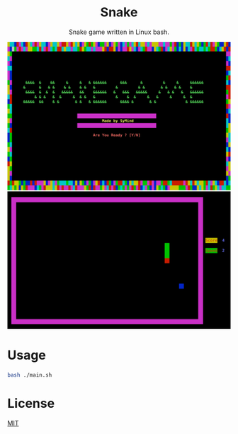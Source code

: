<h1 align="center">Snake</h1>

<p align="center">Snake game written in Linux bash.</p>

<img alt="" src="./screenshots/welcome.png">

<img alt="" src="./screenshots/game.png">

# Usage

```bash
bash ./main.sh
```

# License

[MIT](./LICENSE)
